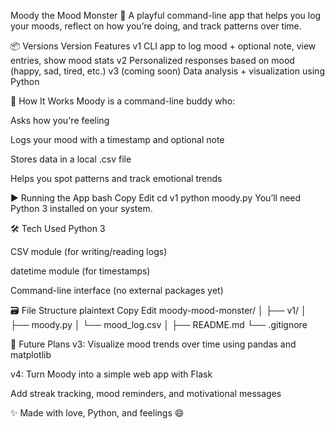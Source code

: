Moody the Mood Monster 💚
A playful command-line app that helps you log your moods, reflect on how you’re doing, and track patterns over time.

📦 Versions
Version	Features
v1	CLI app to log mood + optional note, view entries, show mood stats
v2	Personalized responses based on mood (happy, sad, tired, etc.)
v3	(coming soon) Data analysis + visualization using Python

🧠 How It Works
Moody is a command-line buddy who:

Asks how you're feeling

Logs your mood with a timestamp and optional note

Stores data in a local .csv file

Helps you spot patterns and track emotional trends

▶️ Running the App
bash
Copy
Edit
cd v1
python moody.py
You’ll need Python 3 installed on your system.

🛠 Tech Used
Python 3

CSV module (for writing/reading logs)

datetime module (for timestamps)

Command-line interface (no external packages yet)

🗃 File Structure
plaintext
Copy
Edit
moody-mood-monster/
│
├── v1/
│   ├── moody.py
│   └── mood_log.csv
│
├── README.md
└── .gitignore

🌱 Future Plans
v3: Visualize mood trends over time using pandas and matplotlib

v4: Turn Moody into a simple web app with Flask

Add streak tracking, mood reminders, and motivational messages

✨ Made with love, Python, and feelings 😄


